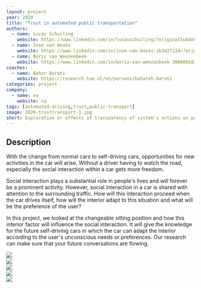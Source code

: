 ```yaml
---
layout: project
year: 2020
title: "Trust in automated public transportation"
authors:
  - name: Lucas Schuiling
    website: https://www.linkedin.com/in/lucasschuiling/?originalSubdomain=nl
  - name: Inse van Houts
    website: https://www.linkedin.com/in/inse-van-houts-1b3427124/?originalSubdomain=nl
  - name: Boris van Weezenbeek
    website: https://www.linkedin.com/in/boris-van-weezenbeek-306600181/?originalSubdomain=nl
coaches:
  - name: Bahar Barati
    website: https://research.tue.nl/en/persons/bahareh-barati
categories: project
company:
  - name: na
    website: na
tags: [automated-driving,trust,public-transport]
image: 2020-trusttransport-1.jpg
short: Exploration or effects of transparency of system's actions on passenger's trust.
---
```


## Description
With the change from normal cars to self-driving cars, opportunities for new activities in the car will arise. Without a driver having to watch the road, especially the social interaction within a car gets more freedom.

Social interaction plays a substantial role in people's lives and will forever be a prominent activity. However, social interaction in a car is shared with attention to the surrounding traffic. How will this interaction proceed when the car drives itself, how will the interior adapt to this situation and what will be the preference of the user?

In this project, we looked at the changeable sitting position and how this interior factor will influence the social interaction. It will give the knowledge for the future self-driving cars in which the car can adapt the interior according to the user's unconscious needs or preferences. Our research can make sure that your future conversations are flowing.

<div class="project-image">
  <img src="/assets/img/2020-trusttransport-2.jpg">
</div>
<div class="project-image">
  <img src="/assets/img/2020-trusttransport-3.jpg">
</div>
<div class="project-image">
  <img src="/assets/img/2020-trusttransport-4.jpg">
</div>
<div class="project-image">
  <img src="/assets/img/2020-trusttransport-5.jpg">
</div>
<div class="project-image">
  <img src="/assets/img/2020-trusttransport-6.jpg">
</div>
